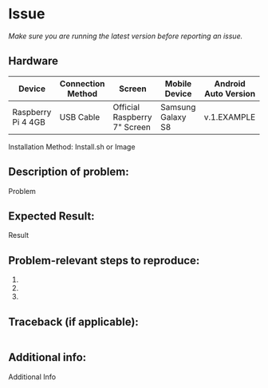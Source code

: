 # Issue

*Make sure you are running the latest version before reporting an issue.*

## Hardware

| Device             | Connection Method | Screen                       | Mobile Device     | Android Auto Version |
| ------------------ | ----------------- | ---------------------------- | ----------------- | -------------------- |
| Raspberry Pi 4 4GB | USB Cable         | Official Raspberry 7" Screen | Samsung Galaxy S8 | v.1.EXAMPLE          |

Installation Method: Install.sh or Image

## Description of problem:

Problem

## Expected Result:

Result

## Problem-relevant steps to reproduce:

1. 
1. 
1. 

## Traceback (if applicable):
```bash

```

## Additional info:

Additional Info